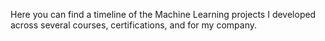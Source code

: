 Here you can find a timeline of the Machine Learning projects I developed across several courses, certifications, and for my company.
